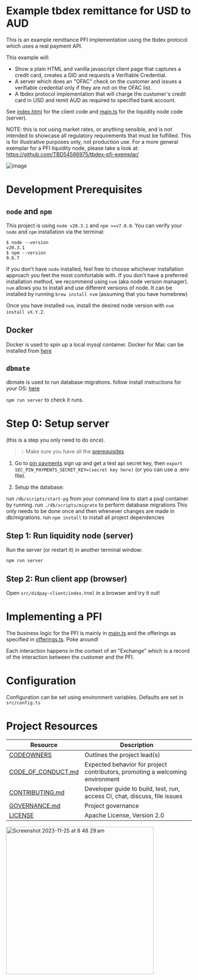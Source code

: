 # Example tbdex remittance for USD to AUD

This is an example remittance PFI implementation using the tbdex protocol which uses a real payment API.

This example will:

* Show a plain HTML and vanilla javascript client page that captures a credit card, creates a DID and requests a Verifiable Credential.
* A server which does an "OFAC" check on the customer and issues a verifiable credential only if they are not on the OFAC list.
* A tbdex protocol implementation that will charge the customer's credit card in USD and remit AUD as required to specified bank account.

See [index.html](src/didpay-client/index.html) for the client code and [main.ts](src/main.ts) for the liquidity node code (server).

NOTE: this is not using market rates, or anything sensible, and is not intended to showcase all regulatory requirements that must be fulfilled. This is for illustrative purposes only, not production use.
For a more general exemplar for a PFI liquidity node, please take a look at: https://github.com/TBD54566975/tbdex-pfi-exemplar/

![image](https://github.com/TBD54566975/example-pfi-aud-usd-tbdex/assets/14976/6db08cbb-c0f0-4881-a120-214c33a60443)


# Development Prerequisites

## `node` and `npm`
This project is using `node v20.3.1` and `npm >=v7.0.0`. You can verify your `node` and `npm` installation via the terminal:

```
$ node --version
v20.3.1
$ npm --version
9.6.7
```

If you don't have `node` installed, feel free to choose whichever installation approach you feel the most comfortable with. If you don't have a preferred installation method, we recommend using `nvm` (aka node version manager). `nvm` allows you to install and use different versions of node. It can be installed by running `brew install nvm` (assuming that you have homebrew)

Once you have installed `nvm`, install the desired node version with `nvm install vX.Y.Z`.

## Docker
Docker is used to spin up a local mysql container. Docker for Mac can be installed from [here](https://docs.docker.com/desktop/install/mac-install/)

## `dbmate`
dbmate is used to run database migrations. follow install instructions for your OS: [here](https://github.com/amacneil/dbmate?tab=readme-ov-file#installation)


`npm run server` to check it runs.

# Step 0: Setup server

(this is a step you only need to do once).

> 💡 Make sure you have all the [prerequisites](#development-prerequisites)

1) Go to [pin payments](https://pinpayments.com/) sign up and get a test api secret key, then `export SEC_PIN_PAYMENTS_SECRET_KEY=(secret key here)` (or you can use a .env file).

2) Setup the database:

run `/db/scripts/start-pg` from your command line to start a psql container by running.
run `./db/scripts/migrate` to perform database migrations
This only needs to be done once and then whenever changes are made in db/migrations.
run `npm install` to install all project dependencies

## Step 1: Run liquidity node (server)

Run the server (or restart it) in another terminal window:

`npm run server`

## Step 2: Run client app (browser)

Open `src/didpay-client/index.html` in a browser and try it out!

# Implementing a PFI

The business logic for the PFI is mainly in [main.ts](src/main.ts) and the offerings as specified in [offerings.ts](src/offerings.ts). Poke around!

Each interaction happens in the context of an "Exchange" which is a record of the interaction between the customer and the PFI.


# Configuration
Configuration can be set using environment variables. Defaults are set in `src/config.ts`



# Project Resources

| Resource                                   | Description                                                                    |
| ------------------------------------------ | ------------------------------------------------------------------------------ |
| [CODEOWNERS](./CODEOWNERS)                 | Outlines the project lead(s)                                                   |
| [CODE_OF_CONDUCT.md](./CODE_OF_CONDUCT.md) | Expected behavior for project contributors, promoting a welcoming environment |
| [CONTRIBUTING.md](./CONTRIBUTING.md)       | Developer guide to build, test, run, access CI, chat, discuss, file issues     |
| [GOVERNANCE.md](./GOVERNANCE.md)           | Project governance                                                             |
| [LICENSE](./LICENSE)                       | Apache License, Version 2.0                                                    |

<img width="400" alt="Screenshot 2023-11-25 at 8 48 29 am" src="https://github.com/TBD54566975/example-aud-usd-pfi/assets/14976/2f86b963-b63e-4f68-a277-a0b5882d7385">

